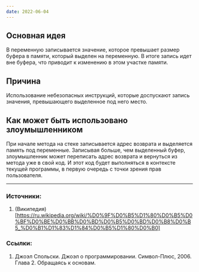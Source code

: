 ```yaml
---
date: 2022-06-04
---
```


## Основная идея

В переменную записывается значение, которое превышает размер буфера в памяти, который выделен на переменную. В итоге запись идет вне буфера, что приводит к изменению в этом участке памяти.

## Причина 

Использование небезопасных инструкций, которые доспускают запись значения, превышающего выделенное под него место.

## Как может быть использовано злоумышленником
При начале метода на стеке записывается адрес возврата и выделяется память под переменные. Записывая больше, чем выделенный буфер, злоумышленник может переписать адрес возврата и вернуться из метода уже в свой код. И этот код будет выполняться в контексте текущей программы, в первую очередь с точки зрения прав пользователя.

---

### Источники:
1. (Википедия)[https://ru.wikipedia.org/wiki/%D0%9F%D0%B5%D1%80%D0%B5%D0%BF%D0%BE%D0%BB%D0%BD%D0%B5%D0%BD%D0%B8%D0%B5_%D0%B1%D1%83%D1%84%D0%B5%D1%80%D0%B0]

### Ссылки:
1. Джоэл Спольски. Джоэл о программировании. Символ-Плюс, 2006. Глава 2. Обращаясь к основам.